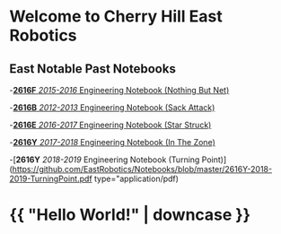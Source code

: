 # Welcome to Cherry Hill East Robotics 



## East Notable Past Notebooks

-[**2616F** _2015-2016_ Engineering Notebook (Nothing But Net)](https://github.com/EastRobotics/Notebooks/blob/master/2616F-2015-16.pdf)

-[**2616B** _2012-2013_ Engineering Notebook (Sack Attack)](https://github.com/EastRobotics/Notebooks/blob/master/2616B-2012-13-BlackTie-EngineeringNotebookCompressed.pdf)

-[**2616E** _2016-2017_ Engineering Notebook (Star Struck)](https://github.com/EastRobotics/Notebooks/blob/master/2616E-Startstruck-2016-2017.pdf)

-[**2616Y** _2017-2018_ Engineering Notebook (In The Zone)](https://github.com/EastRobotics/Notebooks/blob/master/2616Y-2017-2018-InTheZone.pdf)

-[**2616Y** _2018-2019_ Engineering Notebook (Turning Point)](https://github.com/EastRobotics/Notebooks/blob/master/2616Y-2018-2019-TurningPoint.pdf type="application/pdf)
<html>
  <head>
    <meta charset="utf-8">
    <title>{{ page.title }}</title>
  </head>
  <body>
    <h1>{{ "Hello World!" | downcase }}</h1>
  </body>
</html>
